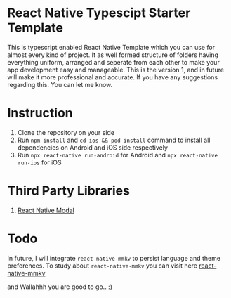 # React Native Typescipt Starter Template
This is typescript enabled React Native Template which you can use for almost every kind of project. It as well formed structure of folders having everything uniform, arranged and seperate from each other to make your app development easy and manageable. This is the version 1, and in future will make it more professional and accurate. If you have any suggestions regarding this. You can let me know.

# Instruction
<ol>
  <li>Clone the repository on your side</li>
  <li>Run <code>npm install</code> and <code>cd ios && pod install</code> command to install all dependencies on Android and iOS side respectively</li>
  <li>Run <code>npx react-native run-android</code> for Android and <code>npx react-native run-ios</code> for iOS</li>
</ol>

# Third Party Libraries
<ol>
  <li><a href="https://github.com/react-native-modal/react-native-modal">React Native Modal</a></li>
</ol>

# Todo
In future, I will integrate <code>react-native-mmkv</code> to persist language and theme preferences. To study about <code>react-native-mmkv</code> you can visit here <a href="https://github.com/mrousavy/react-native-mmkv">react-native-mmkv</a>

and Wallahhh you are good to go.. :)
